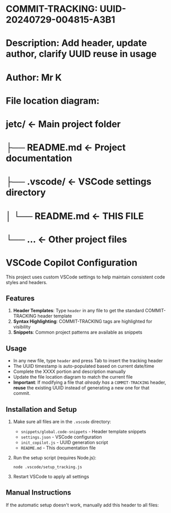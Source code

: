 # COMMIT-TRACKING: UUID-20240729-004815-A3B1
# Description: Add header, update author, clarify UUID reuse in usage
# Author: Mr K
#
# File location diagram:
# jetc/                          <- Main project folder
# ├── README.md                  <- Project documentation
# ├── .vscode/                   <- VSCode settings directory
# │   └── README.md              <- THIS FILE
# └── ...                        <- Other project files

# VSCode Copilot Configuration

This project uses custom VSCode settings to help maintain consistent code styles and headers.

## Features

1. **Header Templates**: Type `header` in any file to get the standard COMMIT-TRACKING header template
2. **Syntax Highlighting**: COMMIT-TRACKING tags are highlighted for visibility
3. **Snippets**: Common project patterns are available as snippets

## Usage

- In any new file, type `header` and press Tab to insert the tracking header
- The UUID timestamp is auto-populated based on current date/time
- Complete the XXXX portion and description manually
- Update the file location diagram to match the current file
- **Important**: If modifying a file that *already has* a `COMMIT-TRACKING` header, **reuse** the existing UUID instead of generating a new one for that commit.

## Installation and Setup

1. Make sure all files are in the `.vscode` directory:
   - `snippets/global.code-snippets` - Header template snippets
   - `settings.json` - VSCode configuration
   - `init_copilot.js` - UUID generation script
   - `README.md` - This documentation file

2. Run the setup script (requires Node.js):
   ```
   node .vscode/setup_tracking.js
   ```

3. Restart VSCode to apply all settings

## Manual Instructions

If the automatic setup doesn't work, manually add this header to all files:


